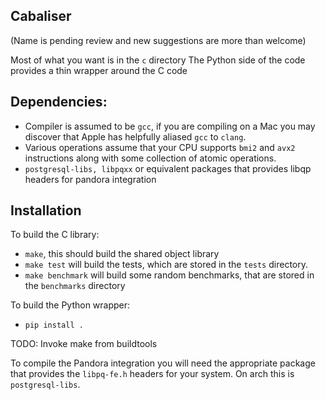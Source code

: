 ## Cabaliser

(Name is pending review and new suggestions are more than welcome)

Most of what you want is in the `c` directory
The Python side of the code provides a thin wrapper around the C code 



## Dependencies: ##

- Compiler is assumed to be `gcc`, if you are compiling on a Mac you may discover that Apple has helpfully aliased `gcc` to `clang`.
- Various operations assume that your CPU supports `bmi2` and `avx2` instructions along with some collection of atomic operations.
- `postgresql-libs, libpqxx` or equivalent packages that provides libqp headers for pandora integration

## Installation ##

To build the C library:
- `make`, this should build the shared object library 
- `make test` will build the tests, which are stored in the `tests` directory.
- `make benchmark` will build some random benchmarks, that are stored in the `benchmarks` directory

To build the Python wrapper:
- `pip install .`

TODO: Invoke make from buildtools 

To compile the Pandora integration you will need the appropriate package that provides the `libpq-fe.h` headers for your system.
On arch this is `postgresql-libs`.
